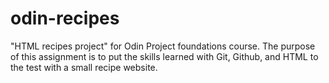 # odin-recipes
"HTML recipes project" for Odin Project foundations course. The purpose of this assignment is to put the skills learned with Git, Github, and HTML to the test with a small recipe website.   